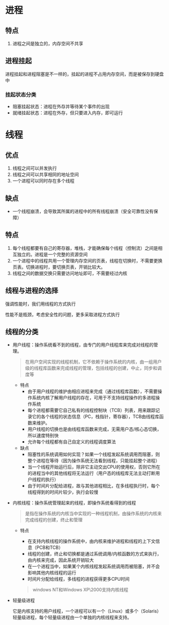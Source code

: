 # 进程



## 特点

1. 进程之间是独立的，内存空间不共享



## 进程挂起

进程挂起和进程阻塞是不一样的，挂起的进程不占用内存空间，而是被保存到硬盘中

### 挂起状态分类

- 阻塞挂起状态：进程在外存并等待某个事件的出现
- 就绪挂起状态：进程在外存，但只要进入内存，即可运行





# 线程



## 优点

1. 线程之间可以并发执行
2. 线程之间可以共享相同的地址空间
3. 一个进程可以同时存在多个线程

## 缺点

- 一个线程崩溃，会导致其所属的进程中的所有线程崩溃（安全可靠性没有保障）



## 特点

1. 每个线程都要有自己的寄存器，堆栈，才能确保每个线程（控制流）之间是相互独立的。进程是一个完整的资源空间
2. 一个进程中的线程共用一个管理内存空间的页表，线程在切换时，不需要更换页表。切换进程时，要切换页表，开销比较大。
3. 线程之间的数据交换只需要访问地址即可，不需要经过内核





## 线程与进程的选择

强调性能时，我们用线程的方式执行

性能不是瓶颈，考虑安全性的问题，更多采取进程方式执行



## 线程的分类

- 用户线程：操作系统看不到的线程，由专门的用户线程库来完成对线程的管理。

  > 在用户空间实现的线程机制，它不依赖于操作系统的内核，由一组用户级的线程库函数来完成线程的管理，包括线程的创建，中止，同步和调度等

  - 特点
    - 由于用户线程的维护由相应进程来完成（通过线程库函数），不需要操作系统内核了解用户线程的存在，可用于不支持线程操作的多进程操作系统
    - 每个进程都需要它自己私有的线程控制块（TCB）列表，用来跟踪记录它的各个线程的状态信息（PC，栈指针，寄存器），TCB由线程库函数来维护。
    - 用户线程的切换也是由线程库函数来完成，无需用户态/核心态切换，所以速度特别快
    - 允许每个线程都有自己自定义的线程调度算法
  - 缺点
    - 阻塞性的系统调用如何实现？如果一个线程发起系统调用而阻塞，则整个进程在等待（因为操作系统无法看到线程，只能挂起整个进程）
    - 当一个线程开始运行后，除非它主动交出CPU的使用权，否则它所在的进程当中的其他线程将无法运行（用户态的线程库无法主动打断用户线程的执行）
    - 由于时间片分配给进程，故与其他进程相比，在多线程执行时，每个线程得到的时间片较少，执行会较慢

- 内核线程：操作系统管理起来的线程，即操作系统看得到的线程

  > 是指在操作系统的内核当中实现的一种线程机制，由操作系统的内核来完成线程的创建，终止和管理

  - 特点

    - 在支持内核线程的操作系统中，由内核来维护进程和线程的上下文信息（PCB和TCB）
    - 线程的创建，终止和切换都是通过系统调用/内核函数的方式来执行，由内核来完成，因此系统开销较大
    - 在一个进程当中，如果某个内核线程发起系统调用而被阻塞，并不会影响其他内核线程的运行
    - 时间片分配给线程，多线程的进程获得更多CPU时间

    > windows NT和Windows XP\2000支持内核线程

- 轻量级进程

  它是内核支持的用户线程，一个进程可以有一个（Linux）或多个（Solaris）轻量级进程，每个轻量级进程由一个单独的内核线程来支持。



